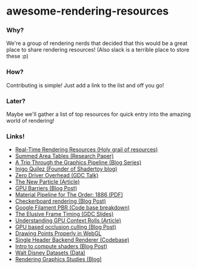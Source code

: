 # awesome-rendering-resources

### Why?
We're a group of rendering nerds that decided that this would be a great place to share rendering resources! (Also slack is a terrible place to store these :p)

### How?
Contributing is simple! Just add a link to the list and off you go!

### Later?
Maybe we'll gather a list of top resources for quick entry into the amazing world of rendering!

### Links!
* [Real-Time Rendering Resources (Holy grail of resources)](http://www.realtimerendering.com/)
* [Summed Area Tables (Research Paper)](https://www.google.ca/url?sa=t&source=web&rct=j&url=http://www.florian-oeser.de/wordpress/wp-content/2012/10/crow-1984.pdf&ved=2ahUKEwjEpdHzta3ZAhWDm1kKHQenBXAQFjAAegQIExAB&usg=AOvVaw3k-SJwguBUsBS5x5lX7C1u)
* [A Trip Through the Graphics Pipeline (Blog Series)](https://fgiesen.wordpress.com/2011/07/01/a-trip-through-the-graphics-pipeline-2011-part-1/)
* [Inigo Quilez (Founder of Shadertoy blog)](http://www.iquilezles.org/)
* [Zero Driver Overhead (GDC Talk)](https://www.youtube.com/watch?v=K70QbvzB6II)
* [The New Particle (Article)](http://www.simppa.fi/blog/the-new-particle/)
* [GPU Barriers (Blog Post)](https://mynameismjp.wordpress.com/2018/03/06/breaking-down-barriers-part-1-whats-a-barrier/)
* [Material Pipeline for The Order: 1886 (PDF)](http://blog.selfshadow.com/publications/s2013-shading-course/rad/s2013_pbs_rad_notes.pdf)
* [Checkerboard rendering (Blog Post)](https://bartwronski.com/2018/05/14/checkerboard-rendering-rotated-anti-aliasing-and-grid-frequencies/amp/)
* [Google Filament PBR (Code base breakdown)](https://google.github.io/filament/Filament.md.html)
* [The Elusive Frame Timing (GDC Slides)](https://www.gdcvault.com/play/1025407/Advanced-Graphics-Techniques-Tutorial-The)
* [Understanding GPU Context Rolls (Article)](https://gpuopen.com/understanding-gpu-context-rolls/)
* [GPU based occlusion culling (Blog Post)](https://interplayoflight.wordpress.com/2017/11/15/experiments-in-gpu-based-occlusion-culling/)
* [Drawing Points Properly in WebGL](https://charto.net/blog/drawing-points-properly-in-webgl/)
* [Single Header Backend Renderer (Codebase)](https://www.gamedev.net/news/px_render-single-header-backend-renderer-r461)
* [Intro to compute shaders (Blog Post)](https://anteru.net/blog/2018/intro-to-compute-shaders/)
* [Walt Disney Datasets (Data)](https://www.disneyanimation.com/technology/datasets)
* [Rendering Graphics Studies (Blog)](http://www.adriancourreges.com/blog/)
